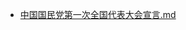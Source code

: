 - [中国国民党第一次全国代表大会宣言.md](3000-自考\资料\KM01-中国近现代史纲要\05-中国近现代历史文献选集\1840-1949\大革命时期\中国国民党第一次全国代表大会宣言.md)
